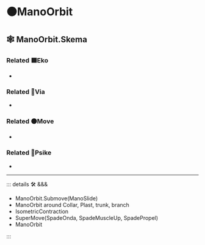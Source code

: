 # 🟠<move>ManoOrbit</move>

## 🕸 ManoOrbit.Skema

### Related 🟩<eko>Eko</eko>

-

### Related 🔻<via>Via</via>

-

### Related 🟠<move>Move</move>

-

### Related 💜<psike>Psike</psike>

-

---

<!-- =================================================== -->
<!-- =================================================== -->
<!-- =================================================== -->
<!-- =================================================== -->
<!-- =================================================== -->
::: details 🛠 <dev>&&&</dev>

- ManoOrbit.Submove(ManoSlide)
- ManoOrbit around Collar, Plast, trunk, branch
- IsometricContraction
- SuperMove(SpadeOnda, SpadeMuscleUp, SpadePropel)
- ManoOrbit

:::

